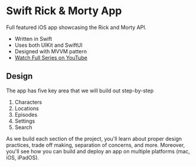 # Swift Rick & Morty App

Full featured iOS app showcasing the Rick and Morty API.

- Written in Swift
- Uses both UIKit and SwiftUI
- Designed with MVVM pattern
- [Watch Full Series on YouTube](https://www.youtube.com/playlist?list=PL5PR3UyfTWvdl4Ya_2veOB6TM16FXuv4y)

## Design

The app has five key area that we will build out step-by-step

1. Characters
2. Locations
3. Episodes
4. Settings
5. Search

As we build each section of the project, you'll learn about proper design practices, trade off making, separation of concerns, and more. Moreover, you'll see how you can build and deploy an app on multiple platforms (mac, iOS, iPadOS).